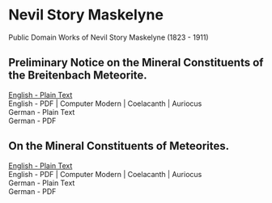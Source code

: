 # Nevil Story Maskelyne

Public Domain Works of Nevil Story Maskelyne (1823 - 1911)

## Preliminary Notice on the Mineral Constituents of the Breitenbach Meteorite.

[English - Plain Text](constituents-of-the-breitenbach-meteorite/full-text-english.md)  
English - PDF | Computer Modern | Coelacanth | Auriocus  
German - Plain Text  
German - PDF  

## On the Mineral Constituents of Meteorites.

[English - Plain Text](on-the-mineral-constituents-of-meteorites/full-text-english.md)  
English - PDF | Computer Modern | Coelacanth | Auriocus  
German - Plain Text  
German - PDF  
